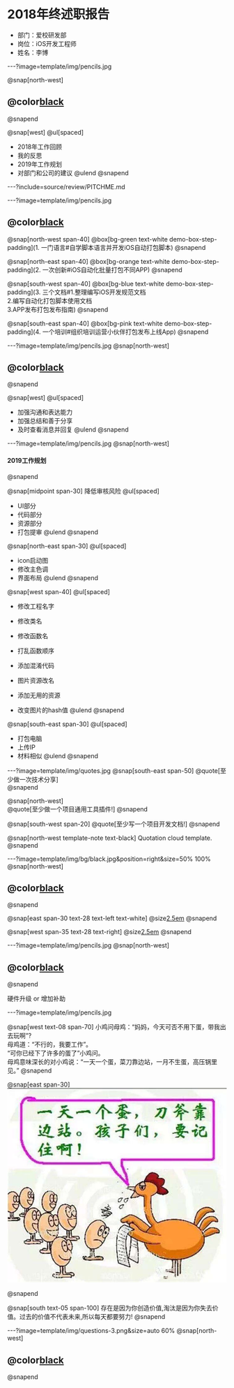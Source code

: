 # 2018年终述职报告

- 部门：爱校研发部
- 岗位：iOS开发工程师
- 姓名：李博

---?image=template/img/pencils.jpg

@snap[north-west]
## @color[black](述职大纲)
@snapend

@snap[west]
@ul[spaced]
- 2018年工作回顾
- 我的反思
- 2019年工作规划
- 对部门和公司的建议
@ulend
@snapend

---?include=source/review/PITCHME.md

---?image=template/img/pencils.jpg

## @color[black](成长)

@snap[north-west span-40]
@box[bg-green text-white demo-box-step-padding](1. 一门语言#自学脚本语言并开发iOS自动打包脚本)
@snapend

@snap[north-east span-40]
@box[bg-orange text-white demo-box-step-padding](2. 一次创新#iOS自动化批量打包不同APP)
@snapend

@snap[south-west span-40]
@box[bg-blue text-white demo-box-step-padding](3. 三个文档#1.整理编写iOS开发规范文档<br>2.编写自动化打包脚本使用文档<br>3.APP发布打包发布指南)
@snapend

@snap[south-east span-40]
@box[bg-pink text-white demo-box-step-padding](4. 一个培训#组织培训运营小伙伴打包发布上线App)
@snapend

---?image=template/img/pencils.jpg
@snap[north-west]
## @color[black](我的反思)
@snapend

@snap[west]
@ul[spaced]
- 加强沟通和表达能力
- 加强总结和善于分享
- 及时查看消息并回复
@ulend
@snapend

---?image=template/img/pencils.jpg
@snap[north-west]
#### 2019工作规划
@snapend

@snap[midpoint span-30]
降低审核风险
@ul[spaced]
* UI部分
* 代码部分
* 资源部分
* 打包提审
@ulend
@snapend

@snap[north-east span-30]
@ul[spaced]
* icon启动图
* 修改主色调
* 界面布局
@ulend
@snapend

@snap[west span-40]
@ul[spaced]
* 修改工程名字
* 修改类名
* 修改函数名
* 打乱函数顺序
* 添加混淆代码

* 图片资源改名
* 添加无用的资源
* 改变图片的hash值
@ulend
@snapend

@snap[south-east span-30]
@ul[spaced]
* 打包电脑
* 上传IP
* 材料相似
@ulend
@snapend

---?image=template/img/quotes.jpg
@snap[south-east span-50]
@quote[至少做一次技术分享]
<br>
@snapend

@snap[north-west]
<br>
@quote[至少做一个项目通用工具插件!]
@snapend

@snap[south-west span-20]
@quote[至少写一个项目开发文档!]
@snapend

@snap[north-west template-note text-black]
Quotation cloud template.
@snapend

---?image=template/img/bg/black.jpg&position=right&size=50% 100%
@snap[north-west]
## @color[black](市场附能)
@snapend

@snap[east span-30 text-28 text-left text-white]
@size[2.5em](质)
@snapend

@snap[west span-35 text-28 text-right]
@size[2.5em](量)
@snapend

---?image=template/img/pencils.jpg
@snap[north-west]
## @color[black](我的建议)
@snapend

硬件升级 or 增加补助

---?image=template/img/pencils.jpg

@snap[west text-08 span-70]
小鸡问母鸡：“妈妈，今天可否不用下蛋，带我出去玩啊”? 
<br>
母鸡道：“不行的，我要工作”。
<br>
“可你已经下了许多的蛋了”小鸡问。
<br>
母鸡意味深长的对小鸡说：“一天一个蛋，菜刀靠边站，一月不生蛋，高压锅里见。”
@snapend

@snap[east span-30]
![IMG_9830](media/IMG_9830.jpg)

@snapend

@snap[south text-05 span-100]
存在是因为你创造价值,淘汰是因为你失去价值。过去的价值不代表未来,所以每天都要努力!
@snapend

---?image=template/img/questions-3.png&size=auto 60%
@snap[north-west]
## @color[black](谢谢大家)
@snapend